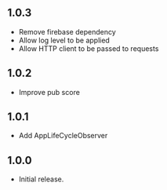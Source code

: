 ## 1.0.3

* Remove firebase dependency
* Allow log level to be applied
* Allow HTTP client to be passed to requests

## 1.0.2

* Improve pub score

## 1.0.1

* Add AppLifeCycleObserver

## 1.0.0

* Initial release.
